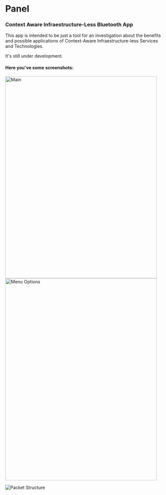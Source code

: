 # Panel
### Context Aware Infraestructure-Less Bluetooth App

This app is intended to be just a tool for an investigation about the benefits and possible applications of Context-Aware Infraestructure-less Services and Technologies.

It's still under development.

#### Here you've some screenshots:

<img src="https://raw.githubusercontent.com/maesoser/Panel/master/screenshots/img1.png" alt="Main" style="width:480;height:640">

<img src="https://raw.githubusercontent.com/maesoser/Panel/master/screenshots/img2.png" alt="Menu Options" style="width:480;height:640">

![Packet Structure](https://raw.githubusercontent.com/maesoser/Panel/master/screenshots/Packets.png "Packet Structure")

